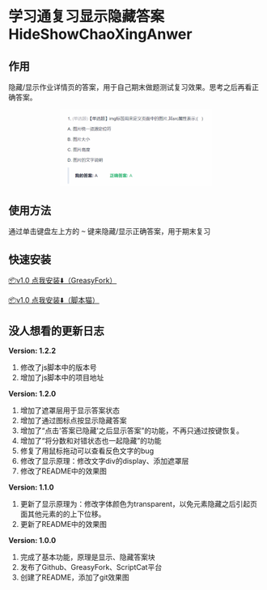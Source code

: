 # 学习通复习显示隐藏答案 HideShowChaoXingAnwer
## 作用
隐藏/显示作业详情页的答案，用于自己期末做题测试复习效果。思考之后再看正确答案。
<div align="center">
    <img src="pics/ShowEffect.gif" alt="效果演示" width="300">
</div>

## 使用方法
通过单击键盘左上方的 <kbd>~</kbd> 键来隐藏/显示正确答案，用于期末复习

## 快速安装
[📦v1.0 点我安装⬇️（GreasyFork）](https://update.greasyfork.org/scripts/483510.user.js)

[📦v1.0 点我安装⬇️（脚本猫）](https://scriptcat.org/scripts/code/1460/%E8%B6%85%E6%98%9F%E9%9A%90%E8%97%8F%E6%98%BE%E7%A4%BA%E6%AD%A3%E7%A1%AE%E7%AD%94%E6%A1%88.user.js)

## 没人想看的更新日志
**Version: 1.2.2**
1. 修改了js脚本中的版本号
2. 增加了js脚本中的项目地址

**Version: 1.2.0**
1. 增加了遮罩层用于显示答案状态
2. 增加了通过图标点按显示隐藏答案
3. 增加了“点击'答案已隐藏'之后显示答案”的功能，不再只通过按键恢复。
4. 增加了“将分数和对错状态也一起隐藏”的功能
5. 修复了用鼠标拖动可以查看反色文字的bug
6. 修改了显示原理：修改文字div的display、添加遮罩层
7. 修改了README中的效果图

**Version: 1.1.0**
1. 更新了显示原理为：修改字体颜色为transparent，以免元素隐藏之后引起页面其他元素的的上下位移。
2. 更新了README中的效果图

**Version: 1.0.0**
1. 完成了基本功能，原理是显示、隐藏答案块
2. 发布了Github、GreasyFork、ScriptCat平台
3. 创建了README，添加了git效果图